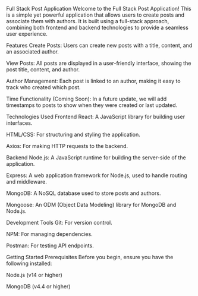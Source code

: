 Full Stack Post Application
Welcome to the Full Stack Post Application! This is a simple yet powerful application that allows users to create posts and associate them with authors. It is built using a full-stack approach, combining both frontend and backend technologies to provide a seamless user experience.

Features
Create Posts: Users can create new posts with a title, content, and an associated author.

View Posts: All posts are displayed in a user-friendly interface, showing the post title, content, and author.

Author Management: Each post is linked to an author, making it easy to track who created which post.

Time Functionality (Coming Soon): In a future update, we will add timestamps to posts to show when they were created or last updated.

Technologies Used
Frontend
React: A JavaScript library for building user interfaces.

HTML/CSS: For structuring and styling the application.

Axios: For making HTTP requests to the backend.

Backend
Node.js: A JavaScript runtime for building the server-side of the application.

Express: A web application framework for Node.js, used to handle routing and middleware.

MongoDB: A NoSQL database used to store posts and authors.

Mongoose: An ODM (Object Data Modeling) library for MongoDB and Node.js.

Development Tools
Git: For version control.

NPM: For managing dependencies.

Postman: For testing API endpoints.

Getting Started
Prerequisites
Before you begin, ensure you have the following installed:

Node.js (v14 or higher)

MongoDB (v4.4 or higher)
